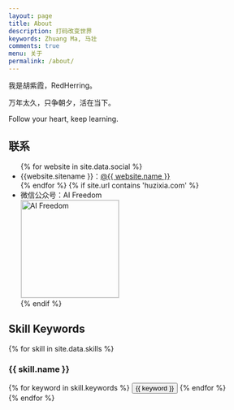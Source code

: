 ```yaml
---
layout: page
title: About
description: 打码改变世界
keywords: Zhuang Ma, 马壮
comments: true
menu: 关于
permalink: /about/
---
```


我是胡紫霞，RedHerring。

万年太久，只争朝夕，活在当下。

Follow your heart, keep learning.


## 联系

<ul>
{% for website in site.data.social %}
<li>{{website.sitename }}：<a href="{{ website.url }}" target="_blank">@{{ website.name }}</a></li>
{% endfor %}
{% if site.url contains 'huzixia.com' %}
<li>
微信公众号：AI Freedom <br />
<img style="height:192px;width:192px;border:1px solid lightgrey;" src="{{ site.url }}/assets/images/qrcode.jpg" alt="AI Freedom" />
</li>
{% endif %}
</ul>


## Skill Keywords

{% for skill in site.data.skills %}
### {{ skill.name }}
<div class="btn-inline">
{% for keyword in skill.keywords %}
<button class="btn btn-outline" type="button">{{ keyword }}</button>
{% endfor %}
</div>
{% endfor %}


[//]: # ()
[//]: # ()
[//]: # (## 捐助)

[//]: # ()
[//]: # (做一些微小的事情，如果对你有帮助，可以考虑请我喝杯咖啡。)

[//]: # ()
[//]: # (Did some tiny things, consider buying me a cup of coffee if it helps you.)

[//]: # ()
[//]: # (## Wechat)

[//]: # ()
[//]: # (<img style="width:256px;border:1px solid lightgrey;" src="{{ site.url }}/assets/images/receipt-code-wechat.jpg" alt="wechat receipt code" />)

[//]: # ()
[//]: # ()
[//]: # (## Alipay)

[//]: # ()
[//]: # (<img style="width:256px;border:1px solid lightgrey;" src="{{ site.url }}/assets/images/receipt-code-alipay.jpg" alt="alipay receipt code" />)
